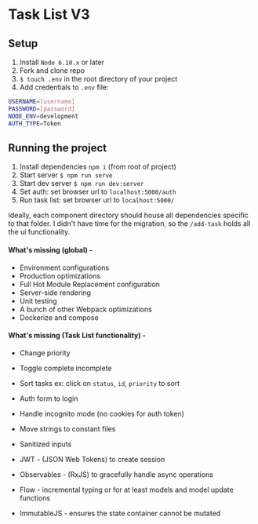# Task List V3

## Setup
1. Install `Node 6.10.x` or later
2. Fork and clone repo
3. `$ touch .env` in the root directory of your project
4. Add credentials to `.env` file:
```sh
USERNAME=[username]
PASSWORD=[password]
NODE_ENV=development
AUTH_TYPE=Token
```

## Running the project
1. Install dependencies `npm i` (from root of project)
2. Start server `$ npm run serve`
3. Start dev server `$ npm run dev:server`
4. Set auth: set browser url to `localhost:5000/auth`
5. Run task list: set browser url to `localhost:5000/`

Ideally, each component directory should house all dependencies specific to that folder.
I didn't have time for the migration, so the `/add-task` holds all the ui functionality.

#### What's missing (global) -
- Environment configurations
- Production optimizations
- Full Hot Module Replacement configuration
- Server-side rendering
- Unit testing
- A bunch of other Webpack optimizations
- Dockerize and compose 

#### What's missing (Task List functionality) -
- Change priority
- Toggle complete incomplete
- Sort tasks ex: click on `status`, `id`, `priority` to sort
- Auth form to login
- Handle incognito mode (no cookies for auth token)
- Move strings to constant files
- Sanitized inputs

- JWT - (JSON Web Tokens) to create session
- Observables - (RxJS) to gracefully handle async operations
- Flow - incremental typing or for at least models and model update functions
- ImmutableJS - ensures the state container cannot be mutated


